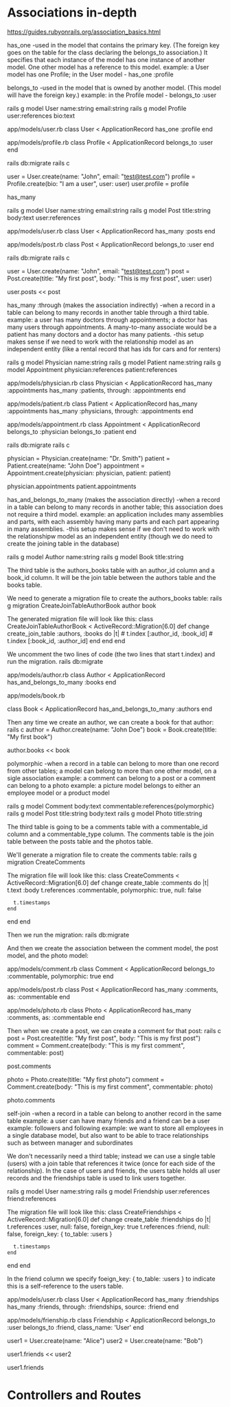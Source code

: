 # Associations in-depth

https://guides.rubyonrails.org/association_basics.html


has_one 
-used in the model that contains the primary key. (The foreign key goes on the table for the class declaring the belongs_to association.) It specifies that each instance of the model has one instance of another model. One other model has a reference to this model.
example: a User model has one Profile; in the User model - has_one :profile


belongs_to
-used in the model that is owned by another model. (This model will have the foreign key.)
example: in the Profile model - belongs_to :user

rails g model User name:string email:string
rails g model Profile user:references bio:text

app/models/user.rb
class User < ApplicationRecord
  has_one :profile
end

app/models/profile.rb
class Profile < ApplicationRecord
  belongs_to :user
end

rails db:migrate
rails c

user = User.create(name: "John", email: "test@test.com")
profile = Profile.create(bio: "I am a user", user: user)
user.profile = profile


has_many

rails g model User name:string email:string
rails g model Post title:string body:text user:references

app/models/user.rb
class User < ApplicationRecord
  has_many :posts
end

app/models/post.rb
class Post < ApplicationRecord
  belongs_to :user
end

rails db:migrate
rails c

user = User.create(name: "John", email: "test@test.com")
post = Post.create(title: "My first post", body: "This is my first post", user: user)

user.posts << post


has_many :through
(makes the association indirectly)
-when a record in a table can belong to many records in another table through a third table.
example: a user has many doctors through appointments; a doctor has many users through appointments. A many-to-many associate would be a patient has many doctors and a doctor has many patients.
-this setup makes sense if we need to work with the relationship model as an independent entity (like a rental record that has ids for cars and for renters)

rails g model Physician name:string
rails g model Patient name:string
rails g model Appointment physician:references patient:references

app/models/physician.rb
class Physician < ApplicationRecord
  has_many :appointments
  has_many :patients, through: :appointments
end

app/models/patient.rb
class Patient < ApplicationRecord
  has_many :appointments
  has_many :physicians, through: :appointments
end

app/models/appointment.rb
class Appointment < ApplicationRecord
  belongs_to :physician
  belongs_to :patient
end

rails db:migrate
rails c

physician = Physician.create(name: "Dr. Smith")
patient = Patient.create(name: "John Doe")
appointment = Appointment.create(physician: physician, patient: patient)

physician.appointments
patient.appointments


has_and_belongs_to_many
(makes the association directly)
-when a record in a table can belong to many records in another table; this association does not require a third model.
example: an application includes many assemblies and parts, with each assembly having many parts and each part appearing in many assemblies.
-this setup makes sense if we don't need to work with the relationshipw model as an independent entity (though we do need to create the joining table in the database)

rails g model Author name:string
rails g model Book title:string

The third table is the authors_books table with an author_id column and a book_id column. It will be the join table between the authors table and the books table.

We need to generate a migration file to create the authors_books table:
rails g migration CreateJoinTableAuthorBook author book

The generated migration file will look like this:
class CreateJoinTableAuthorBook < ActiveRecord::Migration[6.0]
  def change
    create_join_table :authors, :books do |t|
      # t.index [:author_id, :book_id]
      # t.index [:book_id, :author_id]
    end
  end
end

We uncomment the two lines of code (the two lines that start t.index)
and run the migration.
rails db:migrate

app/models/author.rb
class Author < ApplicationRecord
  has_and_belongs_to_many :books
end

app/models/book.rb

class Book < ApplicationRecord
  has_and_belongs_to_many :authors
end

Then any time we create an author, we can create a book for that author:
rails c
author = Author.create(name: "John Doe")
book = Book.create(title: "My first book")

author.books << book


polymorphic
-when a record in a table can belong to more than one record from other tables; a model can belong to more than one other model, on a sigle association
example: a comment can belong to a post or a comment can belong to a photo
example: a picture model belongs to either an employee model or a product model

rails g model Comment body:text commentable:references{polymorphic}
rails g model Post title:string body:text
rails g model Photo title:string

The third table is going to be a comments table with a commentable_id column and a commentable_type column. The comments table is the join table between the posts table and the photos table.

We'll generate a migration file to create the comments table:
rails g migration CreateComments

The migration file will look like this:
class CreateComments < ActiveRecord::Migration[6.0]
  def change
    create_table :comments do |t|
      t.text :body
      t.references :commentable, polymorphic: true, null: false

      t.timestamps
    end
  end
end

Then we run the migration:
rails db:migrate

And then we create the association between the comment model, the post model, and the photo model:

app/models/comment.rb
class Comment < ApplicationRecord
  belongs_to :commentable, polymorphic: true
end

app/models/post.rb
class Post < ApplicationRecord
  has_many :comments, as: :commentable
end

app/models/photo.rb
class Photo < ApplicationRecord
  has_many :comments, as: :commentable
end

Then when we create a post, we can create a comment for that post:
rails c
post = Post.create(title: "My first post", body: "This is my first post")
comment = Comment.create(body: "This is my first comment", commentable: post)

post.comments

photo = Photo.create(title: "My first photo")
comment = Comment.create(body: "This is my first comment", commentable: photo)

photo.comments


self-join
-when a record in a table can belong to another record in the same table
example: a user can have many friends and a friend can be a user
example: followers and following
example: we want to store all employees in a single database model, but also want to be able to trace relationships such as between manager and subordinates

We don't necessarily need a third table; instead we can use a single table (users) with a join table that references it twice (once for each side of the relationship). In the case of users and friends, the users table holds all user records and the friendships table is used to link users together.

rails g model User name:string
rails g model Friendship user:references friend:references

The migration file will look like this:
class CreateFriendships < ActiveRecord::Migration[6.0]
  def change
    create_table :friendships do |t|
      t.references :user, null: false, foreign_key: true
      t.references :friend, null: false, foreign_key: { to_table: :users }

      t.timestamps
    end
  end
end

In the friend column we specify foeign_key: { to_table: :users } to indicate this is a self-reference to the users table.

app/models/user.rb
class User < ApplicationRecord
  has_many :friendships
  has_many :friends, through: :friendships, source: :friend
end

app/models/frienship.rb
class Friendship < ApplicationRecord
  belongs_to :user
  belongs_to :friend, class_name: 'User'
end

user1 = User.create(name: "Alice")
user2 = User.create(name: "Bob")

user1.friends << user2

user1.friends



# Controllers and Routes